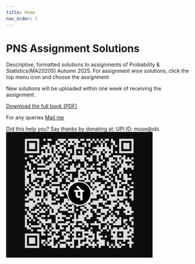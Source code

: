 ```yaml
---
title: Home
nav_order: 1
---
```


# PNS Assignment Solutions

Descriptive, formatted solutions to assignments of Probability & Statistics(MA20205) Autumn 2025.
For assignment wise solutions, click the top menu icon and choose the assignment

New solutions will be uploaded within one week of receiving the assignment.

<a href="https://drive.google.com/file/d/1leCptybNkZEPds64sKDGy4xqp6rI4UWs/view?usp=drive_link">
  Download the full book (PDF)
</a>

For any queries [ Mail me](mailto:musaibbashir.24@kgpian.iitkgp.ac.in?subject=Regarding%20your%20PNS%20solutions&body=Hello%20Musaib,)


Did this help you? Say thanks by donating at:
UPI ID: muse@sbi
![upi qr](upiqr.jpg)
